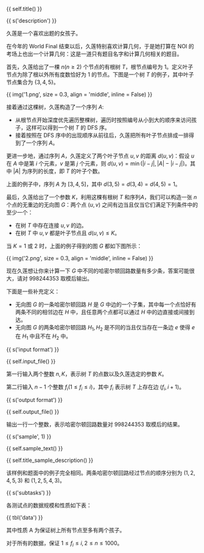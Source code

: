 {{ self.title() }}

{{ s('description') }}

久莲是一个喜欢出题的女孩子。

在今年的 World Final 结束以后，久莲特别喜欢计算几何，于是她打算在 NOI 的考场上也出一个计算几何：这是一道只有题目名字和计算几何相关的题目。

首先，久莲给出了一棵 $n(n \geq 2)$ 个节点的有根树 $T$，根节点编号为 $1$。定义叶子节点为除了根以外所有度数恰好为 $1$ 的节点。下图是一个树 $T$ 的例子，其中叶子节点集合为 $\{3,4,5\}$。

{{ img('1.png', size = 0.3, align = 'middle', inline = False) }}

接着通过这棵树，久莲构造了一个序列 $A$:

- 从根节点开始深度优先遍历整棵树，遍历时按照编号从小到大的顺序来访问孩子，这样可以得到一个树 $T$ 的 DFS 序。
- 接着按照在 DFS 序中的出现顺序从前往后，久莲把所有叶子节点排成一排得到了一个序列 $A$。

更进一步地，通过序列 $A$，久莲定义了两个叶子节点 $u,v$ 的距离 $d(u,v)$：假设 $u$ 在 $A$ 中是第 $i$ 个元素，$v$ 是第 $j$ 个元素，则 $d(u,v)=\min(|i-j|, |A|-|i-j|)$。其中 $|A|$ 为序列的长度，即 $T$ 的叶子个数。

上面的例子中，序列 $A$ 为 $[3,4,5]$，其中 $d(3,5)=d(3,4)=d(4,5)=1$。

最后，久莲给出了一个参数 $K$，利用这棵有根树 $T$ 和序列$A$，我们可以构造一张 $n$ 个点的无重边的无向图 $G$：两个点 $(u,v)$ 之间有边当且仅当它们满足下列条件中的至少一个：

- 在树 $T$ 中存在连接 $u,v$ 的边。
- 在树 $T$ 中 $u,v$ 都是叶子节点且 $d(u,v) \leq K$。

当 $K = 1$ 或 $2$ 时，上面的例子得到的图 $G$ 都如下图所示：

{{ img('2.png', size = 0.3, align = 'middle', inline = False) }}

现在久莲想让你来计算一下 $G$ 中不同的哈密尔顿回路数量有多少条，答案可能很大，请对 $998244353$ 取模后输出。

下面是一些补充定义：

- 无向图 $G$ 的一条哈密尔顿回路 $H$ 是 $G$ 中边的一个子集，其中每一个点恰好有两条不同的相邻边在 $H$ 中，且任意两个点都可以通过 $H$ 中的边直接或间接到达。
- 无向图 $G$ 的两条哈密尔顿回路 $H_1,H_2$ 是不同的当且仅当存在一条边 $e$ 使得 $e$ 在 $H_1$ 中且不在 $H_2$ 中。

{{ s('input format') }}

{{ self.input_file() }}

第一行输入两个整数 $n,K$，表示树 $T$ 的点数以及久莲选定的参数 $K$。

第二行输入 $n-1$ 个整数 $f_i(1 \leq f_i \leq i)$，其中 $f_i$ 表示树 $T$ 上存在边 $(f_i,i+1)$。

{{ s('output format') }}

{{ self.output_file() }}

输出一行一个整数，表示哈密尔顿回路数量对 $998244353$ 取模后的结果。

{{ s('sample', 1) }}

{{ self.sample_text() }}


{{ self.title_sample_description() }}

该样例和题面中的例子完全相同。两条哈密尔顿回路经过节点的顺序分别为 $(1,2,4,5,3)$ 和 $(1,2,5,4,3)$。

{{ s('subtasks') }}

各测试点的数据规模和性质如下表：

{{ tbl('data') }}

其中性质 A 为保证树上所有节点至多有两个孩子。

对于所有的数据，保证 $1 \leq f_i \leq i, 2 \leq n \leq 1000$。